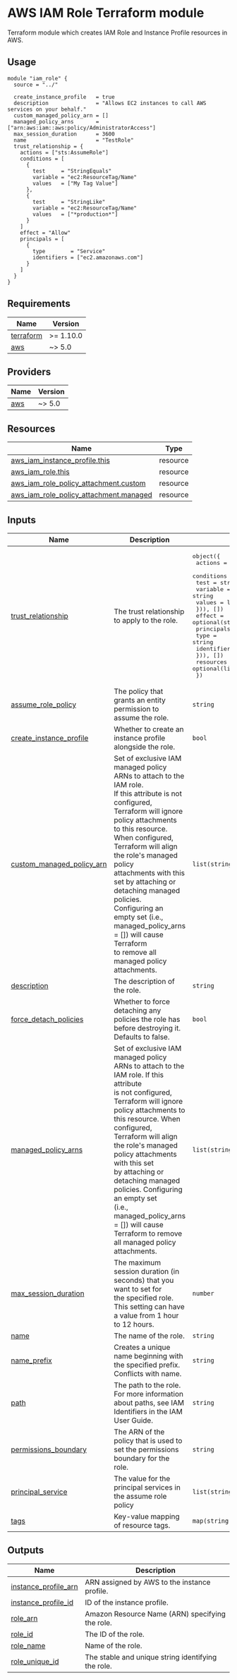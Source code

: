 <!-- BEGIN_TF_DOCS -->

# AWS IAM Role Terraform module

Terraform module which creates IAM Role and Instance Profile resources in AWS.

## Usage
```hcl
module "iam_role" {
  source = "../"

  create_instance_profile   = true
  description               = "Allows EC2 instances to call AWS services on your behalf."
  custom_managed_policy_arn = []
  managed_policy_arns       = ["arn:aws:iam::aws:policy/AdministratorAccess"]
  max_session_duration      = 3600
  name                      = "TestRole"
  trust_relationship = {
    actions = ["sts:AssumeRole"]
    conditions = [
      {
        test     = "StringEquals"
        variable = "ec2:ResourceTag/Name"
        values   = ["My Tag Value"]
      },
      {
        test     = "StringLike"
        variable = "ec2:ResourceTag/Name"
        values   = ["*production*"]
      }
    ]
    effect = "Allow"
    principals = [
      {
        type        = "Service"
        identifiers = ["ec2.amazonaws.com"]
      }
    ]
  }
}
```
## Requirements

| Name | Version |
|------|---------|
| <a name="requirement_terraform"></a> [terraform](#requirement\_terraform) | >= 1.10.0 |
| <a name="requirement_aws"></a> [aws](#requirement\_aws) | ~> 5.0 |
## Providers

| Name | Version |
|------|---------|
| <a name="provider_aws"></a> [aws](#provider\_aws) | ~> 5.0 |

## Resources

| Name | Type |
|------|------|
| [aws_iam_instance_profile.this](https://registry.terraform.io/providers/hashicorp/aws/latest/docs/resources/iam_instance_profile) | resource |
| [aws_iam_role.this](https://registry.terraform.io/providers/hashicorp/aws/latest/docs/resources/iam_role) | resource |
| [aws_iam_role_policy_attachment.custom](https://registry.terraform.io/providers/hashicorp/aws/latest/docs/resources/iam_role_policy_attachment) | resource |
| [aws_iam_role_policy_attachment.managed](https://registry.terraform.io/providers/hashicorp/aws/latest/docs/resources/iam_role_policy_attachment) | resource |
## Inputs

| Name | Description | Type | Default | Required |
|------|-------------|------|---------|:--------:|
| <a name="input_trust_relationship"></a> [trust\_relationship](#input\_trust\_relationship) | The trust relationship to apply to the role. | <pre>object({<br>    actions = optional(list(string), [])<br>    conditions = optional(list(object({<br>      test     = string<br>      variable = string<br>      values   = list(string)<br>    })), [])<br>    effect = optional(string, "")<br>    principals = optional(list(object({<br>      type        = string<br>      identifiers = list(string)<br>    })), [])<br>    resources = optional(list(string), [])<br>  })</pre> | n/a | yes |
| <a name="input_assume_role_policy"></a> [assume\_role\_policy](#input\_assume\_role\_policy) | The policy that grants an entity permission to assume the role. | `string` | `null` | no |
| <a name="input_create_instance_profile"></a> [create\_instance\_profile](#input\_create\_instance\_profile) | Whether to create an instance profile alongside the role. | `bool` | `false` | no |
| <a name="input_custom_managed_policy_arn"></a> [custom\_managed\_policy\_arn](#input\_custom\_managed\_policy\_arn) | Set of exclusive IAM managed policy ARNs to attach to the IAM role. <br>If this attribute is not configured, Terraform will ignore policy attachments <br>to this resource. When configured, Terraform will align the role's managed policy <br>attachments with this set by attaching or detaching managed policies. <br>Configuring an empty set (i.e., managed\_policy\_arns = []) will cause Terraform <br>to remove all managed policy attachments. | `list(string)` | `[]` | no |
| <a name="input_description"></a> [description](#input\_description) | The description of the role. | `string` | `null` | no |
| <a name="input_force_detach_policies"></a> [force\_detach\_policies](#input\_force\_detach\_policies) | Whether to force detaching any policies the role has before destroying it. Defaults to false. | `bool` | `null` | no |
| <a name="input_managed_policy_arns"></a> [managed\_policy\_arns](#input\_managed\_policy\_arns) | Set of exclusive IAM managed policy ARNs to attach to the IAM role. If this attribute <br>is not configured, Terraform will ignore policy attachments to this resource. When <br>configured, Terraform will align the role's managed policy attachments with this set <br>by attaching or detaching managed policies. Configuring an empty set <br>(i.e., managed\_policy\_arns = []) will cause Terraform to remove all managed policy attachments. | `list(string)` | `[]` | no |
| <a name="input_max_session_duration"></a> [max\_session\_duration](#input\_max\_session\_duration) | The maximum session duration (in seconds) that you want to set for <br>    the specified role. This setting can have a value from 1 hour to 12 hours. | `number` | `3600` | no |
| <a name="input_name"></a> [name](#input\_name) | The name of the role. | `string` | `null` | no |
| <a name="input_name_prefix"></a> [name\_prefix](#input\_name\_prefix) | Creates a unique name beginning with the specified prefix. Conflicts with name. | `string` | `null` | no |
| <a name="input_path"></a> [path](#input\_path) | The path to the role. For more information about paths, see IAM Identifiers in the IAM User Guide. | `string` | `"/"` | no |
| <a name="input_permissions_boundary"></a> [permissions\_boundary](#input\_permissions\_boundary) | The ARN of the policy that is used to set the permissions boundary for the role. | `string` | `null` | no |
| <a name="input_principal_service"></a> [principal\_service](#input\_principal\_service) | The value for the principal services in the assume role policy | `list(string)` | `[]` | no |
| <a name="input_tags"></a> [tags](#input\_tags) | Key-value mapping of resource tags. | `map(string)` | `{}` | no |
## Outputs

| Name | Description |
|------|-------------|
| <a name="output_instance_profile_arn"></a> [instance\_profile\_arn](#output\_instance\_profile\_arn) | ARN assigned by AWS to the instance profile. |
| <a name="output_instance_profile_id"></a> [instance\_profile\_id](#output\_instance\_profile\_id) | ID of the instance profile. |
| <a name="output_role_arn"></a> [role\_arn](#output\_role\_arn) | Amazon Resource Name (ARN) specifying the role. |
| <a name="output_role_id"></a> [role\_id](#output\_role\_id) | The ID of the role. |
| <a name="output_role_name"></a> [role\_name](#output\_role\_name) | Name of the role. |
| <a name="output_role_unique_id"></a> [role\_unique\_id](#output\_role\_unique\_id) | The stable and unique string identifying the role. |

<!-- END_TF_DOCS -->
